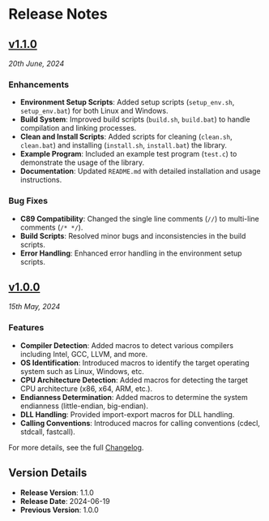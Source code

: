 # Release Notes

## [v1.1.0](https://github.com/KumarjitDas/kdapi/releases/tag/v1.1.0)

*20th June, 2024*

### Enhancements

- **Environment Setup Scripts**: Added setup scripts (`setup_env.sh`, `setup_env.bat`) for both Linux and Windows.
- **Build System**: Improved build scripts (`build.sh`, `build.bat`) to handle compilation and linking processes.
- **Clean and Install Scripts**: Added scripts for cleaning (`clean.sh`, `clean.bat`) and installing (`install.sh`, `install.bat`) the library.
- **Example Program**: Included an example test program (`test.c`) to demonstrate the usage of the library.
- **Documentation**: Updated `README.md` with detailed installation and usage instructions.

### Bug Fixes

- **C89 Compatibility**: Changed the single line comments (`//`) to multi-line comments (`/* */`).
- **Build Scripts**: Resolved minor bugs and inconsistencies in the build scripts.
- **Error Handling**: Enhanced error handling in the environment setup scripts.

## [v1.0.0](https://github.com/KumarjitDas/kdapi/releases/tag/v1.0.0)

*15th May, 2024*

### Features

- **Compiler Detection**: Added macros to detect various compilers including Intel, GCC, LLVM, and more.
- **OS Identification**: Introduced macros to identify the target operating system such as Linux, Windows, etc.
- **CPU Architecture Detection**: Added macros for detecting the target CPU architecture (x86, x64, ARM, etc.).
- **Endianness Determination**: Added macros to determine the system endianness (little-endian, big-endian).
- **DLL Handling**: Provided import-export macros for DLL handling.
- **Calling Conventions**: Introduced macros for calling conventions (cdecl, stdcall, fastcall).

For more details, see the full [Changelog](CHANGELOG.md).

## Version Details

- **Release Version**: 1.1.0
- **Release Date**: 2024-06-19
- **Previous Version**: 1.0.0
